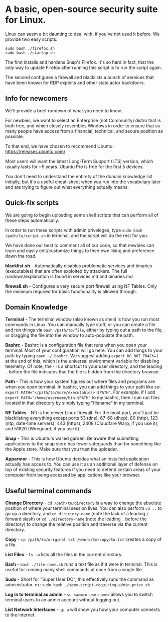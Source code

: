 # A basic, open-source security suite for Linux.

Linux can seem a bit daunting to deal with, if you've not used it before. We provide two easy scripts:

```
sudo bash ./firefox.sh
sudo bash ./startup.sh
```

The first installs and hardens Snap's Firefox. It's so hard in fact, that the only way to update Firefox after running this script is to run the script again.

The second configures a firewall and blacklists a bunch of services that have been known for RDP exploits and other state actor backdoors.

## Info for newcomers

We'll provide a brief rundown of what you need to know.

For newbies, we want to select an Enterprise (not Community) distro that is both free, and which closely resembles Windows in order to ensure that as many people have access from a financial, technical, and secure position as possible.

To that end, we have chosen to recommend Ubuntu: https://releases.ubuntu.com/

Most users will want the latest Long-Term Support (LTS) version, which usually lasts for ~5 years. Ubuntu Pro is free for the first 5 devices.

You don't need to understand the entirety of the domain knowledge list initially, but it's a useful cheat-sheet when you run into the vocabulary later and are trying to figure out what everything actually means.

## Quick-fix scripts

We are going to begin uploading some shell scripts that can perform all of these steps automatically.

In order to run these scripts with admin priveleges, type `sudo bash /path/to/script.sh` in terminal, and the script will do the rest for you.

We have done our best to comment all of our code, so that newbies can learn and easily edit/customize things to their own liking and preference down the road.

**blacklist.sh** - Automatically disables problematic services and binaries (executables) that are often exploited by attackers. The full rundown/explanation is found in services.md and binaries.md

**firewall.sh** - Configures a very secure port firewall using NF Tables. Only the minimum required for basic functionality is allowed through.

## Domain Knowledge

**Terminal** - The terminal window (also known as shell) is how you run most commands in Linux. You can manually type stuff, or you can create a file and run things via `bash /path/to/file`, either by typing out a path to the file, or dragging the file into the window to auto-populate the path.

**Bashrc** - Bashrc is a configuration file that runs when you open your terminal. Most of your configuration will go here. You can add things to your path by typing `open ~/.bashrc`. We suggest adding `export DO_NOT_TRACK=1` at the end of this, which is the universal environment variable for disabling telemetry. Of note, the `~` is a shortcut to your user directory, and the leading `.` before the file indicates that the file is hidden from the directory browser.

**Path** - This is how your system figures out where files and programs are when you open terminal. In bashrc, you can add things to your path like so: `export PATH="</path/to/more/executables>:$PATH"`. For example, if I add `export PATH="/home/username/bin:$PATH"` to my bashrc, then I can run files located in that directory by simply typing "filename" in my terminal.

**NF Tables** - Nft is the newer Linux firewall. For the most part, you'll just be blacklisting everything except ports 53 (dns), 67-68 (dhcp), 80 (http), 123 (ntp, date-time servers), 443 (https), 2408 (Cloudfare Warp, if you use it), and 51820 (Wireguard, if you use it).

**Snap** - This is Ubuntu's walled garden. Be aware that submitting applications to the snap store has fewer safeguards than for something like the Apple store. Make sure that you trust the uploader.

**Apparmor** - This is how Ubuntu decides what an installed application actually has access to. You can use it as an additional layer of defense on top of existing security features if you need to defend certain areas of your computer from being accessed by applications like your browser.

## Useful terminal commands

**Change Directory** - `cd /path/to/directory` is a way to change the absolute position of where your terminal session lives. You can also perform `cd ..` to go up a directory, and `cd directory-name` (note the lack of a leading `/` forward slash) or `cd ./directory-name` (note the leading `.` before the directory) to change the relative position and traverse via the current directory.

**Copy** - `cp /path/to/original.txt /where/to/copy/to.txt` creates a copy of a file.

**List Files** - `ls -a` lists all the files in the current directory.

**Bash** - `bash ./file-name.sh` runs a text file as if it were in terminal. This is useful for running many shell commands at once from a single file.

**Sudo** - Short for "Super User DO", this effectively runs the command as administrator. ex: `sudo bash ./some-script-requiring-admin-privs.sh`

**Log in to terminal as admin** - `su <admin-username>` allows you to switch terminal users to an admin account without logging out.

**List Network Interfaces** - `ip a` will show you how your computer connects to the internet.
